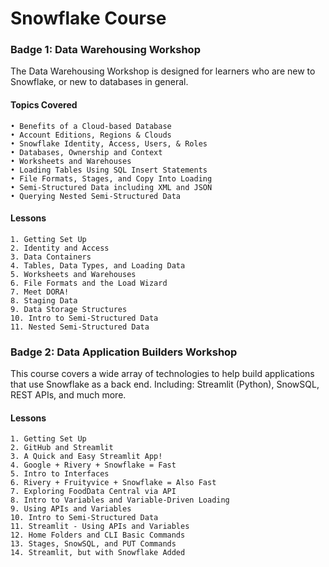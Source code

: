 # Snowflake Course

### Badge 1: Data Warehousing Workshop

The Data Warehousing Workshop is designed for learners who are new to Snowflake, or new to databases in general.

#### Topics Covered
	• Benefits of a Cloud-based Database
	• Account Editions, Regions & Clouds
	• Snowflake Identity, Access, Users, & Roles
	• Databases, Ownership and Context
	• Worksheets and Warehouses
	• Loading Tables Using SQL Insert Statements
	• File Formats, Stages, and Copy Into Loading
	• Semi-Structured Data including XML and JSON 
	• Querying Nested Semi-Structured Data

#### Lessons
	1. Getting Set Up
	2. Identity and Access
	3. Data Containers
	4. Tables, Data Types, and Loading Data
	5. Worksheets and Warehouses
	6. File Formats and the Load Wizard
	7. Meet DORA!
	8. Staging Data
	9. Data Storage Structures
	10. Intro to Semi-Structured Data	
	11. Nested Semi-Structured Data

### Badge 2: Data Application Builders Workshop

This course covers a wide array of technologies to help build applications that use Snowflake as a back end. Including: Streamlit (Python), SnowSQL, REST APIs, and much more. 

#### Lessons
	1. Getting Set Up
	2. GitHub and Streamlit
	3. A Quick and Easy Streamlit App!
	4. Google + Rivery + Snowflake = Fast
	5. Intro to Interfaces
	6. Rivery + Fruityvice + Snowflake = Also Fast
	7. Exploring FoodData Central via API
	8. Intro to Variables and Variable-Driven Loading
	9. Using APIs and Variables
	10. Intro to Semi-Structured Data	
	11. Streamlit - Using APIs and Variables
	12. Home Folders and CLI Basic Commands
	13. Stages, SnowSQL, and PUT Commands
	14. Streamlit, but with Snowflake Added
